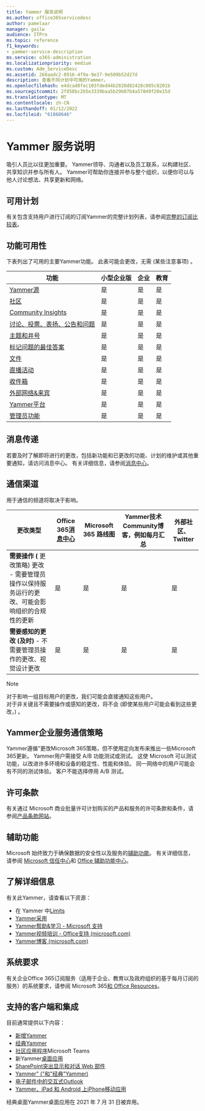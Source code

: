 ```yaml
---
title: Yammer 服务说明
ms.author: office365servicedesc
author: pamelaar
manager: gailw
audience: ITPro
ms.topic: reference
f1_keywords:
- yammer-service-description
ms.service: o365-administration
ms.localizationpriority: medium
ms.custom: Adm_ServiceDesc
ms.assetid: 268aadc2-8916-4f9a-9e37-9e509b52d27d
description: 查看不同计划中可用的Yammer。
ms.openlocfilehash: e4dcad0fec103fded44b2820d82428c005c8201b
ms.sourcegitcommit: 2f858bc2b5e3339baa5b29b07b4a57849f20e15d
ms.translationtype: MT
ms.contentlocale: zh-CN
ms.lasthandoff: 01/12/2022
ms.locfileid: "61860646"
---
```

# <a name="yammer-service-description"></a>Yammer 服务说明

吸引人员比以往更加重要。 Yammer领导、沟通者以及员工联系，以构建社区、共享知识并参与所有人。 Yammer可帮助你连接并参与整个组织，以便你可以与他人讨论想法、共享更新和网络。
  
## <a name="available-plans"></a>可用计划
  
有关包含支持用户进行订阅的订阅Yammer的完整计划列表，请参阅[完整的订阅比较表](https://go.microsoft.com/fwlink/?linkid=2139145)。
  
## <a name="feature-availability"></a>功能可用性

下表列出了可用的主要Yammer功能。 此表可能会更改，无需 (某些注意事项) 。

| 功能  | 小型企业版 | 企业 | 教育 |
|---------|---------|---------|---------|
|[Yammer源](https://support.microsoft.com/office/what-s-in-the-yammer-home-and-discovery-feeds-faaadbe1-4e57-4f17-89f1-e546509fba47) | 是     | 是     | 是     |
|[社区](https://support.microsoft.com/office/manage-communities-33f252f7-6241-40e1-8f42-ce1b635176fb) | 是     | 是     | 是     |
|[Community Insights](https://support.microsoft.com/office/view-community-insights-in-yammer-48bc648e-b567-49d7-b2b5-5fea23777c46) | 是     | 是     | 是     |
|[讨论、投票、表扬、公告和问题](https://support.microsoft.com/office/create-polls-praise-announcements-and-questions-in-yammer-4b30c7e0-f915-4c69-9582-ccbbd09a516b) | 是     | 是     | 是     |
|[主题和井号](https://support.microsoft.com/office/use-topics-and-hashtags-in-yammer-98c0a0bb-aad0-45d3-88f1-4f6d12bb1772) | 是     | 是     | 是     |
|[标记问题的最佳答案](https://support.microsoft.com/office/use-questions-and-answers-in-a-yammer-community-a4f1b722-d1bf-42be-a592-7288c7c0b895) | 是     | 是     | 是     |
|[文件](https://support.microsoft.com/office/attach-a-file-or-image-to-a-yammer-conversation-8d2d17f7-8f37-4535-961e-518d751be7e8) | 是     | 是     | 是     |
|[直播活动](https://support.microsoft.com/office/organize-a-live-event-in-yammer-8853cbd0-d3e2-4888-b8c3-6f3df288dec9) | 是     | 是     | 是     |
|[收件箱](https://support.microsoft.com/office/manage-your-yammer-inbox-f1656c47-7043-40f5-970c-3e66ed7a70f1) | 是     | 是     | 是     |
|[外部网络&来宾](/yammer/work-with-external-users/collaborate-guests-external-yammer-community) | 是     | 是     | 是     |
|[Yammer平台](https://developer.microsoft.com/yammer) | 是     | 是     | 是     |
|[管理员功能](/yammer/) | 是     | 是     | 是     |

## <a name="messaging"></a>消息传递

若要及时了解即将进行的更改，包括新功能和已更改的功能、计划的维护或其他重要通知，请访问消息中心。 有关详细信息，请参阅[消息中心](/microsoft-365/admin/manage/message-center)。

## <a name="communication-channels"></a>通信渠道

用于通信的频道将取决于影响。


| 更改类型 | Office 365[消息中心](/microsoft-365/admin/manage/message-center) | Microsoft 365 路线图 | Yammer技术Community博客，例如每月汇总 | 外部社区、Twitter |
|---------|---------|---------|---------|---------|
|**需要操作 (** 更改策略) 更改 - 需要管理员操作以保持服务运行的更改、可能会影响组织的合规性的更新 | 是 | 是 | 是 | 是 |
| **需要感知的更改 (及时)** - 不需要管理员操作的更改、视觉设计更改 | 是 | 是 | 是 | 是 |

> [!NOTE]
> 对于影响一组目标用户的更改，我们可能会直接通知这些用户。</br>
> 对于非关键且不需要操作或感知的更改，将不会 (即使某些用户可能会看到这些更改，) 。

## <a name="yammer-enterprise-service-communications-policy"></a>Yammer企业服务通信策略

Yammer遵循"更改Microsoft 365策略，但不[](https://aka.ms/ManageChange)使用定向发布来推出一些Microsoft 365更新。 Yammer用户需接受 A/B 功能测试或测试。 这使 Microsoft 可以测试功能，以改进许多环境和设备的稳定性、性能和体验。 同一网络中的用户可能会有不同的测试体验。 客户不能选择停用 A/B 测试。

## <a name="licensing-terms"></a>许可条款

有关通过 Microsoft 商业批量许可计划购买的产品和服务的许可条款和条件，请参阅[产品条款网站](https://www.microsoft.com/licensing/terms/)。

## <a name="accessibility"></a>辅助功能

Microsoft 始终致力于确保数据的安全性以及服务的[辅助功能](https://www.microsoft.com/trust-center/compliance/accessibility)。 有关详细信息，请参阅 [Microsoft 信任中心](https://www.microsoft.com/trust-center)和 [Office 辅助功能中心](https://support.office.com/article/ecab0fcf-d143-4fe8-a2ff-6cd596bddc6d)。

## <a name="learn-more"></a>了解详细信息

有关此Yammer，请查看以下资源：

- 在 Yammer 中[Limits](/office365/servicedescriptions/yammer-service-description/yammer-limits)
- [Yammer采用](https://adoption.microsoft.com/yammer/)
- [Yammer帮助&学习 - Microsoft 支持](https://support.microsoft.com/yammer)
- [Yammer视频培训 - Office支持 (microsoft.com) ](https://support.microsoft.com/office/yammer-video-training-2c0ce4c6-0a99-466f-bf1b-cbe7ffa9779a)
- [Yammer博客 (microsoft.com) ](https://techcommunity.microsoft.com/t5/yammer-blog/bg-p/YammerBlog)

## <a name="system-requirements"></a>系统要求

有关企业Office 365订阅服务（适用于企业、教育以及政府组织的基于每月订阅的服务）的系统要求，请参阅 Microsoft 365[和 Office Resources](https://products.office.com/office-system-requirements/#Office365forBEG)。

## <a name="supported-clients-and-integrations"></a>支持的客户端和集成

目前通常提供以下内容：

- [新增Yammer](https://support.microsoft.com/office/welcome-to-new-yammer-8c749c30-2d17-4153-a3cc-37a70f254681)
- [经典Yammer](https://support.microsoft.com/office/welcome-to-classic-yammer-02ac514e-cf1d-4060-9cde-6038ca812ede)
- [社区应用程序](https://support.microsoft.com/office/use-the-yammer-communities-app-for-microsoft-teams-930c86f1-e1e2-4e45-a66a-ce8faca71a21)Microsoft Teams
- 新Yammer[桌面应用](https://support.microsoft.com/office/install-the-new-yammer-desktop-app-66ccb412-ca1d-4e43-872c-9705abf11b1b)
- [SharePoint突出显示和对话 Web 部件](https://support.microsoft.com/office/use-a-yammer-web-part-in-sharepoint-online-a53cfa0c-3d09-42c8-a286-1038a81c59da)
- [Yammer" ("和"经典"Yammer) ](https://developer.yammer.com/docs/new-embed-feed)
- [电子邮件中的交互式Outlook](https://support.microsoft.com/office/work-with-yammer-from-outlook-fd695485-225b-410f-b24a-17f971b46b25)
- [Yammer、iPad 和 Android 上iPhone移动应用](https://support.microsoft.com/office/set-up-new-yammer-on-your-mobile-phone-e52e65ad-14fa-4db9-b8f7-80fe3f6e25a7)

经典桌面Yammer桌面应用在 2021 年 7 月 31 日被弃用。
